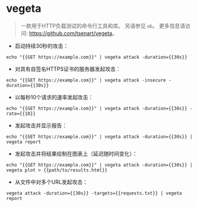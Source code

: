 # vegeta

> 一款用于HTTP负载测试的命令行工具和库。
> 另请参见 `ab`。
> 更多信息请访问: <https://github.com/tsenart/vegeta>。

- 启动持续30秒的攻击：

`echo "{{GET https://example.com}}" | vegeta attack -duration={{30s}}`

- 对具有自签名HTTPS证书的服务器发起攻击：

`echo "{{GET https://example.com}}" | vegeta attack -insecure -duration={{30s}}`

- 以每秒10个请求的速率发起攻击：

`echo "{{GET https://example.com}}" | vegeta attack -duration={{30s}} -rate={{10}}`

- 发起攻击并显示报告：

`echo "{{GET https://example.com}}" | vegeta attack -duration={{30s}} | vegeta report`

- 发起攻击并将结果绘制在图表上（延迟随时间变化）：

`echo "{{GET https://example.com}}" | vegeta attack -duration={{30s}} | vegeta plot > {{path/to/results.html}}`

- 从文件中对多个URL发起攻击：

`vegeta attack -duration={{30s}} -targets={{requests.txt}} | vegeta report`